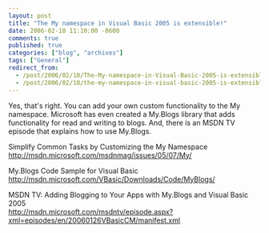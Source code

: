 ```yaml
---
layout: post
title: "The My namespace in Visual Basic 2005 is extensible!"
date: 2006-02-10 11:10:00 -0600
comments: true
published: true
categories: ["blog", "archives"]
tags: ["General"]
redirect_from: 
  - /post/2006/02/10/The-My-namespace-in-Visual-Basic-2005-is-extensible!
  - /post/2006/02/10/the-my-namespace-in-visual-basic-2005-is-extensible!
---
```

<!-- more -->
<P>Yes, that's right. You can add your own custom functionality to&nbsp;the My namespace. Microsoft has even created a My.Blogs library that adds functionality for read and writing to blogs. And, there is an MSDN TV episode that explains how to use My.Blogs.</P>
<P>Simplify Common Tasks by Customizing the My Namespace<BR><A href="http://msdn.microsoft.com/msdnmag/issues/05/07/My/">http://msdn.microsoft.com/msdnmag/issues/05/07/My/</A></P>
<P>My.Blogs Code Sample for Visual Basic<BR><A href="http://msdn.microsoft.com/VBasic/Downloads/Code/MyBlogs/">http://msdn.microsoft.com/VBasic/Downloads/Code/MyBlogs/</A></P>
<P>MSDN TV: Adding Blogging to Your Apps with My.Blogs and Visual Basic 2005<BR><A href="http://msdn.microsoft.com/msdntv/episode.aspx?xml=episodes/en/20060126VBasicCM/manifest.xml">http://msdn.microsoft.com/msdntv/episode.aspx?xml=episodes/en/20060126VBasicCM/manifest.xml</A></P>
